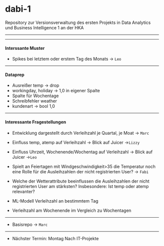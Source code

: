 # dabi-1
Repository zur Versionsverwaltung des ersten Projekts in Data Analytics und Business Intelligence 1 an der HKA

---
---
#### Interssante Muster
- Spikes bei letztem oder erstem Tag des Monats -> `Leo`

---
#### Dataprep 
- Ausreißer temp -> drop
- workingday, holiday -> 1,0 in eigener Spalte
- Spalte für Wochentage
- Schreibfehler weather
- kundenart -> bool 1,0

---
#### Interessante Fragestellungen

- Entwicklung dargestellt durch Verleihzahl je Quartal, je Moat -> `Marc`
- Einfluss temp, atemp auf Verleihzahl -> Blick auf Juicer ->`Lizzy`
- Einfluss Uhrzeit, Wochenende/Wochentag auf Verleihzahl -> Blick auf Juicer ->`Leo`
- Spielt an Feiertagen mit Windgeschwindigkeit>35 die Temperatur noch eine Rolle für die Ausleihzahlen der nicht registrierten User? -> `Fabi`

- Welche der Wetterattribute beeinflussen die Ausleihzahlen der nicht registrierten User am stärksten? Insbesondere: Ist temp oder atemp relevanter?
- ML-Modell Verleihzahl an bestimmtem Tag
- Verleihzahl am Wochenende im Vergleich zu Wochentagen
---

- Basisrepo -> `Marc`

---

- Nächster Termin: Montag Nach IT-Projekte
